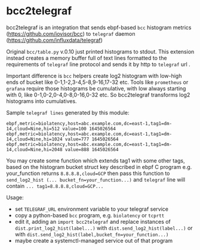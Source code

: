 # bcc2telegraf
bcc2telegraf is an integration that sends ebpf-based ```bcc``` histogram metrics (https://github.com/iovisor/bcc)  to ```telegraf``` daemon (https://github.com/influxdata/telegraf)

Original ```bcc/table.py``` v.0.10 just printed histograms to stdout.
This extension instead creates a memory buffer full of text lines formatted to the requirements of ```telegraf``` line protocol and sends it by http to ```telegraf``` url .

Important difference is ```bcc``` helpers create log2 histogram with low-high ends of bucket like 0-1,1-2,3-4,5-8,9-16,17-32 etc. 
Tools like ```prometheus``` or ```grafana``` require those histograms be cumulative, with low always starting with 0, like 0-1,0-2,0-4,0-8,0-16,0-32 etc.
So bcc2telegraf transforms log2 histograms into cumulatives.

Sample ```telegraf lines``` generated by this module:

```
ebpf,metric=biolatency,host=abc.example.com,dc=east-1,tag1=dm-14,cloud=Nine,hi=512 value=100 1645026564
ebpf,metric=biolatency,host=abc.example.com,dc=east-1,tag1=dm-14,cloud=Nine,hi=1024 value=777 1645026564
ebpf,metric=biolatency,host=abc.example.com,dc=east-1,tag1=dm-14,cloud=Nine,hi=2048 value=888 1645026564
```

You may create some function which extends tag1 with some other tags, based on the histogram bucket struct key described in ebpf C program
e.g. your_function returns ```8.8.8.8,cloud=GCP``` then pass this function to ```send_log2_hist (... bucket_fn=your_function...)```
and ```telegraf``` line will contain ```... tag1=8.8.8.8,cloud=GCP...```

Usage: 
- set ```TELEGRAF_URL``` environment variable to your telegraf service 
- copy a python-based ```bcc``` program, e.g. ```biolatency``` or ```tcprtt``` 
- edit it, adding an
    ```import bcc2telegraf```
    and replace instances of 
    ```dist.print_log2_hist(label...)```
    with 
    ```dist.send_log2_hist(label...)```
    or with 
    ```dist.send_log2_hist(label,bucket_fn=your_function...)```
 - maybe create a systemctl-managed service out of that program 
